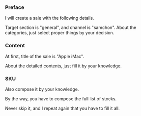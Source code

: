 ### Preface

I will create a sale with the following details.

Target section is "general", and  channel is "samchon". About the categories, just select proper things by your decision.

### Content
At first, title of the sale is "Apple iMac".

About the detailed contents, just fill it by your knowledge.

### SKU
Also compose it by your knowledge.

By the way, you have to compose the full list of stocks. 

Never skip it, and I repeat again that you have to fill it all.